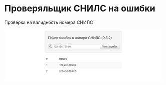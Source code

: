 # Проверяльщик СНИЛС на ошибки
Проверка на валидность номера СНИЛС

![Скриншот](screenshot.png?raw=true "Скриншот")
